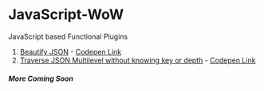 # JavaScript-WoW
  JavaScript based Functional Plugins

 1. [Beautify JSON](https://github.com/biswabijaya/JavaScript-WoW/blob/master/scripts/beautify-json.js "Beautify JSON") - [Codepen Link](https://codepen.io/biswabijaya/pen/KKKMbxZ "Codepen Link")
 2. [Traverse JSON Multilevel without knowing key or depth](https://github.com/biswabijaya/JavaScript-WoW/blob/master/scripts/traverse-multilevelJSON.js "Traverse JSON Multilevel without knowing key or depth") - [Codepen Link](https://codepen.io/biswabijaya/pen/gOOgpZm "Codepen Link")

 ##### More Coming Soon
